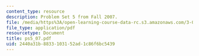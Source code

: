 ```yaml
---
content_type: resource
description: Problem Set 5 from Fall 2007.
file: /media/https%3A/open-learning-course-data-rc.s3.amazonaws.com/3-032-mechanical-behavior-of-materials-fall-2007/2440a31b8833103152ad1c86f6bc5439_ps5_07.pdf
file_type: application/pdf
resourcetype: Document
title: ps5_07.pdf
uid: 2440a31b-8833-1031-52ad-1c86f6bc5439
---
```

